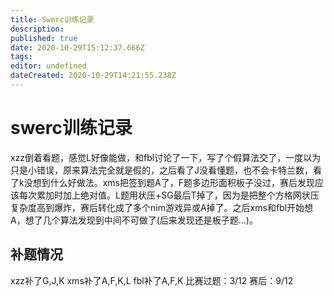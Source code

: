 ```yaml
---
title: Swerc训练记录
description: 
published: true
date: 2020-10-29T15:12:37.666Z
tags: 
editor: undefined
dateCreated: 2020-10-29T14:21:55.238Z
---
```


# swerc训练记录
  xzz倒着看题，感觉L好像能做，和fbl讨论了一下，写了个假算法交了，一度以为只是小错误，原来算法完全就是假的，之后看了J没看懂题，也不会卡特兰数，看了k没想到什么好做法。xms把签到题A了，F题多边形面积板子没过，赛后发现应该每次累加时加上绝对值。L题用状压+SG最后T掉了，因为是把整个方格网状压复杂度高到爆炸，赛后转化成了多个nim游戏异或A掉了。之后xms和fbl开始想A，想了几个算法发现到中间不可做了(后来发现还是板子题...)。
  
  
## 补题情况
  xzz补了G,J,K
  xms补了A,F,K,L
  fbl补了A,F,K
  比赛过题：3/12  赛后：9/12